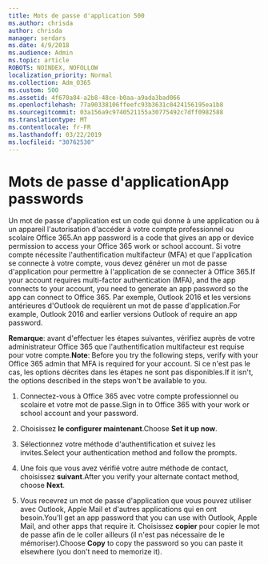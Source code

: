 ```yaml
---
title: Mots de passe d'application 500
ms.author: chrisda
author: chrisda
manager: serdars
ms.date: 4/9/2018
ms.audience: Admin
ms.topic: article
ROBOTS: NOINDEX, NOFOLLOW
localization_priority: Normal
ms.collection: Adm_O365
ms.custom: 500
ms.assetid: 4f670a84-a2b8-48ce-b0aa-a9ada3bad066
ms.openlocfilehash: 77a90338106ffeefc93b3631c0424156195ea1b8
ms.sourcegitcommit: 03a156a9c9740521155a30775492c7dff0982588
ms.translationtype: MT
ms.contentlocale: fr-FR
ms.lasthandoff: 03/22/2019
ms.locfileid: "30762530"
---
```

# <a name="app-passwords"></a><span data-ttu-id="8bfd0-102">Mots de passe d'application</span><span class="sxs-lookup"><span data-stu-id="8bfd0-102">App passwords</span></span>

<span data-ttu-id="8bfd0-103">Un mot de passe d'application est un code qui donne à une application ou à un appareil l'autorisation d'accéder à votre compte professionnel ou scolaire Office 365.</span><span class="sxs-lookup"><span data-stu-id="8bfd0-103">An app password is a code that gives an app or device permission to access your Office 365 work or school account.</span></span> <span data-ttu-id="8bfd0-104">Si votre compte nécessite l'authentification multifacteur (MFA) et que l'application se connecte à votre compte, vous devez générer un mot de passe d'application pour permettre à l'application de se connecter à Office 365.</span><span class="sxs-lookup"><span data-stu-id="8bfd0-104">If your account requires multi-factor authentication (MFA), and the app connects to your account, you need to generate an app password so the app can connect to Office 365.</span></span> <span data-ttu-id="8bfd0-105">Par exemple, Outlook 2016 et les versions antérieures d'Outlook de requièrent un mot de passe d'application.</span><span class="sxs-lookup"><span data-stu-id="8bfd0-105">For example, Outlook 2016 and earlier versions Outlook of require an app password.</span></span>
  
 <span data-ttu-id="8bfd0-106">**Remarque**: avant d'effectuer les étapes suivantes, vérifiez auprès de votre administrateur Office 365 que l'authentification multifacteur est requise pour votre compte.</span><span class="sxs-lookup"><span data-stu-id="8bfd0-106">**Note**: Before you try the following steps, verify with your Office 365 admin that MFA is required for your account.</span></span> <span data-ttu-id="8bfd0-107">Si ce n'est pas le cas, les options décrites dans les étapes ne sont pas disponibles.</span><span class="sxs-lookup"><span data-stu-id="8bfd0-107">If it isn't, the options described in the steps won't be available to you.</span></span>
  
1. <span data-ttu-id="8bfd0-108">Connectez-vous à Office 365 avec votre compte professionnel ou scolaire et votre mot de passe.</span><span class="sxs-lookup"><span data-stu-id="8bfd0-108">Sign in to Office 365 with your work or school account and your password.</span></span>
    
2. <span data-ttu-id="8bfd0-109">Choisissez **le configurer maintenant**.</span><span class="sxs-lookup"><span data-stu-id="8bfd0-109">Choose **Set it up now**.</span></span>
    
3. <span data-ttu-id="8bfd0-110">Sélectionnez votre méthode d'authentification et suivez les invites.</span><span class="sxs-lookup"><span data-stu-id="8bfd0-110">Select your authentication method and follow the prompts.</span></span>
    
4. <span data-ttu-id="8bfd0-111">Une fois que vous avez vérifié votre autre méthode de contact, choisissez **suivant**.</span><span class="sxs-lookup"><span data-stu-id="8bfd0-111">After you verify your alternate contact method, choose **Next**.</span></span>
    
5. <span data-ttu-id="8bfd0-112">Vous recevrez un mot de passe d'application que vous pouvez utiliser avec Outlook, Apple Mail et d'autres applications qui en ont besoin.</span><span class="sxs-lookup"><span data-stu-id="8bfd0-112">You'll get an app password that you can use with Outlook, Apple Mail, and other apps that require it.</span></span> <span data-ttu-id="8bfd0-113">Choisissez **copier** pour copier le mot de passe afin de le coller ailleurs (il n'est pas nécessaire de le mémoriser).</span><span class="sxs-lookup"><span data-stu-id="8bfd0-113">Choose **Copy** to copy the password so you can paste it elsewhere (you don't need to memorize it).</span></span> 
    

